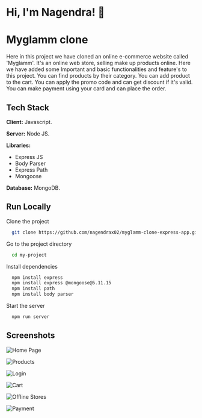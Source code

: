 
# Hi, I'm Nagendra! 👋

  
# Myglamm clone

Here in this project we have cloned an online e-commerce website called 'Myglamm'.  It's an online web store, selling make up products online.
Here we have added some Important and basic functionalities and feature's to this project.
You can find products by their category.
You can add product to the cart.
You can apply the promo code and can get discount if it's valid.
You can make payment using your card and can place the order.

## Tech Stack

**Client:** Javascript.

**Server:** Node JS.

**Libraries:**
* Express JS
* Body Parser
* Express Path
* Mongoose


**Database:** MongoDB.

  
## Run Locally

Clone the project

```bash
  git clone https://github.com/nagendrax02/myglamm-clone-express-app.git
```

Go to the project directory

```bash
  cd my-project
```

Install dependencies

```bash
  npm install express
  npm install express @mongoose@5.11.15
  npm install path
  npm install body parser
```

Start the server

```bash
  npm run server
```

  
## Screenshots

![Home Page](https://user-images.githubusercontent.com/76935781/131247081-2836c798-f214-434b-a895-934a1801f279.png)

![Products](https://user-images.githubusercontent.com/76935781/131247102-37999dd6-5486-40be-98cb-03c9072ed53d.png)

![Login](https://user-images.githubusercontent.com/76935781/131247119-ea877e3f-2196-4c10-802d-dba28222d4c3.png)



![ Cart](https://user-images.githubusercontent.com/76935781/131247188-e3201f68-258f-4e29-8a3a-7286cfd44061.png)



![Offline Stores](https://user-images.githubusercontent.com/76935781/131247204-6b24204b-84e6-4e5e-ab3b-0c71cb2cb116.png)


![Payment](https://user-images.githubusercontent.com/76935781/126900122-ba785a04-d432-46f1-ad38-d765072fc1b1.png)
